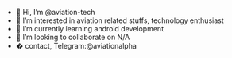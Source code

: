 - 👋 Hi, I’m @aviation-tech
- 👀 I’m interested in aviation related stuffs, technology enthusiast
- 🌱 I’m currently learning android development
- 💞️ I’m looking to collaborate on N/A
- � contact, Telegram:@aviationalpha

<!---
aviation-tech/aviation-tech is a ✨ special ✨ repository because its `README.md` (this file) appears on your GitHub profile.
You can click the Preview link to take a look at your changes.
--->
